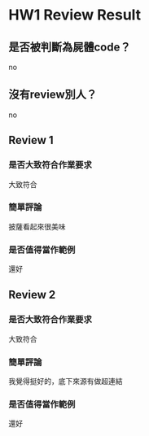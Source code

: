 



# HW1 Review Result

## 是否被判斷為屍體code？


no
## 沒有review別人？


no
## Review 1

### 是否大致符合作業要求


大致符合
### 簡單評論


披薩看起來很美味
### 是否值得當作範例


還好
## Review 2

### 是否大致符合作業要求


大致符合
### 簡單評論


我覺得挺好的，底下來源有做超連結
### 是否值得當作範例


還好
